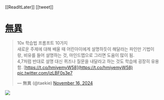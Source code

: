 [[ReadItLater]] [[tweet]]

# [無異](https://twitter.com/taekie/status/1857602067612971251)

> 10x 학습법 프롬프트 10가지  
> 새로운 주제에 대해 배울 때 어린아이에게 설명하듯이 해달라는 파인만 기법이랑, 비유를 들어 설명하는 것, 마인드맵으로 그리면 도움이 많이 됨.  
> 4,7처럼 반대로 설명 대신 퀴즈나 질문을 내달라고 하는 것도 학습에 굉장히 유용함. [https://t.co/hmiyemyW58](https://t.co/hmiyemyW58) [pic.twitter.com/jzLBF0s3e7](https://t.co/jzLBF0s3e7)
> 
> — 無異 (@taekie) [November 16, 2024](https://twitter.com/taekie/status/1857602067612971251?ref_src=twsrc%5Etfw)


![](https://i.imgur.com/UxJqn6J.png)

